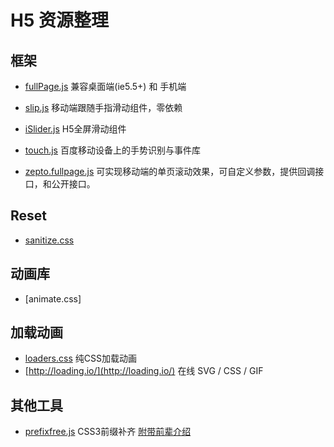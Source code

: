 # H5 资源整理

## 框架
* [fullPage.js](https://github.com/powy1993/fullpage.git) 兼容桌面端(ie5.5+) 和 手机端

* [slip.js](https://github.com/binnng/slip.js.git) 移动端跟随手指滑动组件，零依赖

* [iSlider.js](https://github.com/kele527/iSlider.git) H5全屏滑动组件

* [touch.js](https://github.com/Clouda-team/touch.code.baidu.com.git) 百度移动设备上的手势识别与事件库

* [zepto.fullpage.js](https://github.com/yanhaijing/zepto.fullpage.git) 可实现移动端的单页滚动效果，可自定义参数，提供回调接口，和公开接口。

## Reset
* [sanitize.css](https://github.com/10up/sanitize.css.git)

## 动画库
* [animate.css]

## 加载动画
* [loaders.css](https://github.com/ConnorAtherton/loaders.css.git) 纯CSS加载动画
* [http://loading.io/](http://loading.io/) 在线 SVG / CSS / GIF

## 其他工具
* [prefixfree.js](https://github.com/LeaVerou/prefixfree.git) CSS3前缀补齐
[附带前辈介绍](http://www.zhangxinxu.com/wordpress/?p=2035)